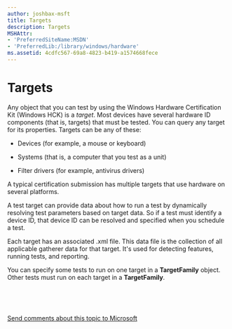 ```yaml
---
author: joshbax-msft
title: Targets
description: Targets
MSHAttr:
- 'PreferredSiteName:MSDN'
- 'PreferredLib:/library/windows/hardware'
ms.assetid: 4cdfc567-69a8-4823-b419-a1574668fece
---
```


# Targets


Any object that you can test by using the Windows Hardware Certification Kit (Windows HCK) is a *target*. Most devices have several hardware ID components (that is, targets) that must be tested. You can query any target for its properties. Targets can be any of these:

-   Devices (for example, a mouse or keyboard)

-   Systems (that is, a computer that you test as a unit)

-   Filter drivers (for example, antivirus drivers)

A typical certification submission has multiple targets that use hardware on several platforms.

A test target can provide data about how to run a test by dynamically resolving test parameters based on target data. So if a test must identify a device ID, that device ID can be resolved and specified when you schedule a test.

Each target has an associated .xml file. This data file is the collection of all applicable gatherer data for that target. It's used for detecting features, running tests, and reporting.

You can specify some tests to run on one target in a **TargetFamily** object. Other tests must run on each target in a **TargetFamily**.

 

 

[Send comments about this topic to Microsoft](mailto:wsddocfb@microsoft.com?subject=Documentation%20feedback%20%5Bp_hck\p_hck%5D:%20Targets%20%20RELEASE:%20%284/27/2016%29&body=%0A%0APRIVACY%20STATEMENT%0A%0AWe%20use%20your%20feedback%20to%20improve%20the%20documentation.%20We%20don't%20use%20your%20email%20address%20for%20any%20other%20purpose,%20and%20we'll%20remove%20your%20email%20address%20from%20our%20system%20after%20the%20issue%20that%20you're%20reporting%20is%20fixed.%20While%20we're%20working%20to%20fix%20this%20issue,%20we%20might%20send%20you%20an%20email%20message%20to%20ask%20for%20more%20info.%20Later,%20we%20might%20also%20send%20you%20an%20email%20message%20to%20let%20you%20know%20that%20we've%20addressed%20your%20feedback.%0A%0AFor%20more%20info%20about%20Microsoft's%20privacy%20policy,%20see%20http://privacy.microsoft.com/default.aspx. "Send comments about this topic to Microsoft")




